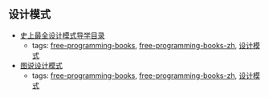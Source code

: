 设计模式
---
* [史上最全设计模式导学目录](http://blog.csdn.net/lovelion/article/details/17517213)
    * tags: [free-programming-books](../tags/free-programming-books.md), [free-programming-books-zh](../tags/free-programming-books-zh.md), [设计模式](../tags/设计模式.md)
* [图说设计模式](https://github.com/me115/design_patterns)
    * tags: [free-programming-books](../tags/free-programming-books.md), [free-programming-books-zh](../tags/free-programming-books-zh.md), [设计模式](../tags/设计模式.md)
